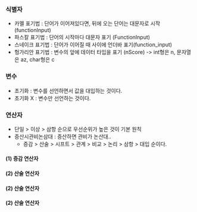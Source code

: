 ### 식별자

- 카멜 표기법 : 단어가 이어져있다면, 뒤에 오는 단어는 대문자로 시작 (functionInput)
- 파스칼 표기법 : 단어의 시작마다 대문자 표기 (FunctionInput)
- 스네이크 표기법 : 단어가 이어질 때 사이에 언더바 표기(function_input)
- 헝가리안 표기법 : 변수의 앞에 데이터 타입을 표기 (nScore)
-> int형은 n, 문자열은 az, char형은 c 

### 변수

- 초기화 : 변수를 선언하면서 값을 대입하는 것이다.
- 초기화 X : 변수만 선언하는 것이다.


### 연산자

- 단일 > 이상 > 삼항 순으로 우선순위가 높은 것이 기본 원칙
- 증산시관비논삼대 : 증산하면 관비가 논산대..
    - 증감 > 산술 > 시프트 > 관계 > 비교 > 논리 > 삼항 > 대입 순이다.

#### (1) 증감 연산자
#### (2) 산술 연산자
#### (2) 산술 연산자
#### (2) 산술 연산자
